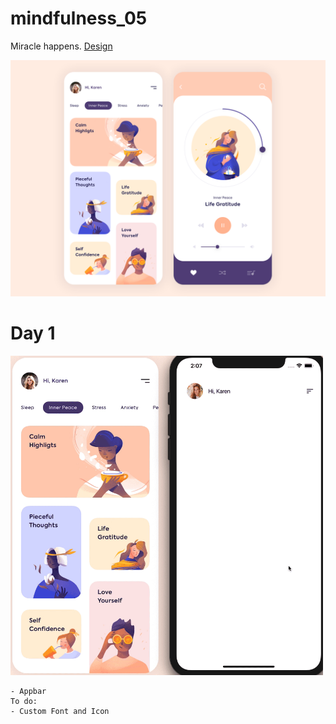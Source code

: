 # mindfulness_05



Miracle happens. <a href="https://dribbble.com/shots/7424303-Mobile-App-Mindfulness">Design</a>

<img src ="design/mindfulness_05.png">



# Day 1

<img src ="process/day1.gif" width ="500">

    - Appbar
    To do:
    - Custom Font and Icon
